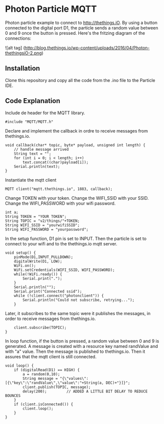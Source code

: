 # Photon Particle MQTT

Photon particle example to connect to http://thethings.iO. 
By using a button connected to the digital port D1, the particle sends a random value between 0 and 9 once the button is pressed. Here's the fritzing diagram of the connections:

![alt tag] (http://blog.thethings.io/wp-content/uploads/2016/04/Photon-thethingsiO-2.png)
## Installation

Clone this repository and copy all the code from the .ino file to the Particle IDE.

## Code Explanation

Include de header for the MQTT library.
```
#include "MQTT/MQTT.h"
```
Declare and implement the callback in ordre to receive messages from thethings.io.
```
void callback(char* topic, byte* payload, unsigned int length) {
    // handle message arrived
    String text = "";
    for (int i = 0; i < length; i++)
        text.concat((char)payload[i]);
    Serial.println(text);
}
```
Instantiate the mqtt client
``` 
MQTT client("mqtt.thethings.io", 1883, callback);
```
Change TOKEN with your token. Change the WIFI_SSID with your SSID. Change the WIFI_PASSWORD with your wifi password. 
```
int a;
String TOKEN = "YOUR TOKEN";
String TOPIC = "v2/things/"+TOKEN;
String WIFI_SSID = "yourwifiSSID";
String WIFI_PASSWORD = "yourpassword";
```
In the setup function, D1 pin is set to INPUT. Then the particle is set to connect to your wifi and to the thethings.io mqtt server. 
```
void setup() {
    pinMode(D1,INPUT_PULLDOWN);
    digitalWrite(D1, LOW);
    WiFi.on();
    WiFi.setCredentials(WIFI_SSID, WIFI_PASSWORD); 
    while(!WiFi.ready()) {
        Serial.print(".");
    }
    Serial.println("");
    Serial.print("Connected ssid");
    while (!client.connect("photonclient")) {
        Serial.println("Could not subscribe, retrying...");
    }
```
Later, it subscribes to the same topic were it publishes the messages, in order to receive messages from thethings.io. 
```
    client.subscribe(TOPIC);
}
````
In loop function, if the button is pressed, a random value between 0 and 9 is generated. A message is created with a resource key named randValue and with "a" value. Then the message is published to thethings.io. Then it assures that the mqtt client is still connected.
```
void loop() {
    if (digitalRead(D1) == HIGH) {
        a = random(0,10);
        String message = "{\"values\":[{\"key\":\"randValue\",\"value\":"+String(a, DEC)+"}]}";
        client.publish(TOPIC, message);
        delay(200);         // ADDED A LITTLE BIT DELAY TO REDUCE BOUNCES
    }
    if (client.isConnected()) {
        client.loop();
    }
}
```